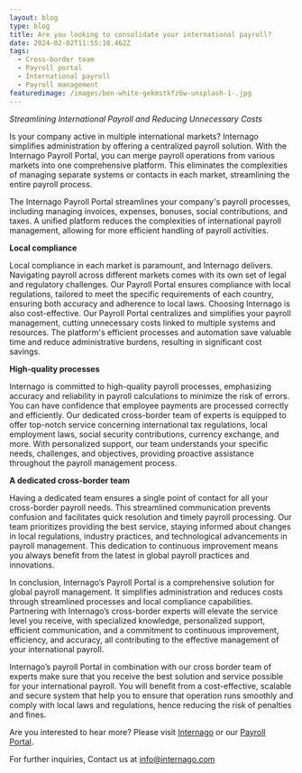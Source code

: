 ```yaml
---
layout: blog
type: blog
title: Are you looking to consolidate your international payroll?
date: 2024-02-02T11:55:18.462Z
tags:
  - Cross-border team
  - Payroll portal
  - International payroll
  - Payroll management
featuredimage: /images/ben-white-gekmstkfz6w-unsplash-1-.jpg
---
```

*Streamlining International Payroll and Reducing Unnecessary Costs*

Is your company active in multiple international markets? Internago simplifies administration by offering a centralized payroll solution. With the Internago Payroll Portal, you can merge payroll operations from various markets into one comprehensive platform. This eliminates the complexities of managing separate systems or contacts in each market, streamlining the entire payroll process.

The Internago Payroll Portal streamlines your company's payroll processes, including managing invoices, expenses, bonuses, social contributions, and taxes. A unified platform reduces the complexities of international payroll management, allowing for more efficient handling of payroll activities.

**Local compliance**

Local compliance in each market is paramount, and Internago delivers. Navigating payroll across different markets comes with its own set of legal and regulatory challenges. Our Payroll Portal ensures compliance with local regulations, tailored to meet the specific requirements of each country, ensuring both accuracy and adherence to local laws. Choosing Internago is also cost-effective. Our Payroll Portal centralizes and simplifies your payroll management, cutting unnecessary costs linked to multiple systems and resources. The platform's efficient processes and automation save valuable time and reduce administrative burdens, resulting in significant cost savings.

**High-quality processes**

Internago is committed to high-quality payroll processes, emphasizing accuracy and reliability in payroll calculations to minimize the risk of errors. You can have confidence that employee payments are processed correctly and efficiently. Our dedicated cross-border team of experts is equipped to offer top-notch service concerning international tax regulations, local employment laws, social security contributions, currency exchange, and more. With personalized support, our team understands your specific needs, challenges, and objectives, providing proactive assistance throughout the payroll management process.

**A dedicated cross-border team**

Having a dedicated team ensures a single point of contact for all your cross-border payroll needs. This streamlined communication prevents confusion and facilitates quick resolution and timely payroll processing. Our team prioritizes providing the best service, staying informed about changes in local regulations, industry practices, and technological advancements in payroll management. This dedication to continuous improvement means you always benefit from the latest in global payroll practices and innovations.

In conclusion, Internago’s Payroll Portal is a comprehensive solution for global payroll management. It simplifies administration and reduces costs through streamlined processes and local compliance capabilities. Partnering with Internago’s cross-border experts will elevate the service level you receive, with specialized knowledge, personalized support, efficient communication, and a commitment to continuous improvement, efficiency, and accuracy, all contributing to the effective management of your international payroll.

Internago’s payroll Portal in combination with our cross border team of experts make sure that you receive the best solution and service possible for your international payroll. You will benefit from a cost-effective, scalable and secure system that help you to ensure that operation runs smoothly and comply with local laws and regulations, hence reducing the risk of penalties and fines. 

Are you interested to hear more? Please visit [Internago](https://www.internago.com/) or our [Payroll Portal](https://www.internago.com/payroll). 

For further inquiries, Contact us at info@internago.com